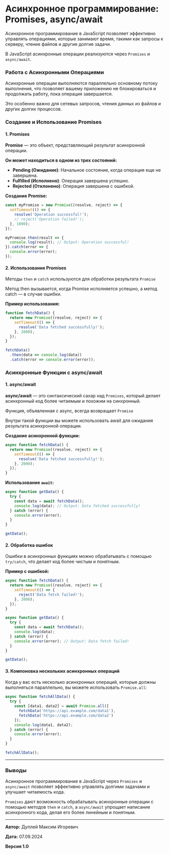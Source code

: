 # Асинхронное программирование: Promises, async/await

Асинхронное программирование в JavaScript позволяет эффективно управлять операциями, которые занимают время, такими как запросы к серверу, чтение файлов и другие долгие задачи.

В JavaScript асинхронные операции реализуются через `Promises` и `async/await`.

### Работа с Асинхронными Операциями

Асинхронные операции выполняются параллельно основному потоку выполнения, что позволяет вашему приложению не блокироваться и продолжать работу, пока операция завершается.

Это особенно важно для сетевых запросов, чтения данных из файлов и других долгих процессов.

### Создание и Использование Promises

#### 1. Promises

**Promise** — это объект, представляющий результат асинхронной операции.

**Он может находиться в одном из трех состояний:**

- **Pending (Ожидание)**: Начальное состояние, когда операция еще не завершена.
- **Fulfilled (Исполнено)**: Операция завершена успешно.
- **Rejected (Отклонено)**: Операция завершена с ошибкой.

**Создание Promise:**

```javascript
const myPromise = new Promise((resolve, reject) => {
  setTimeout(() => {
    resolve('Operation successful!');
    // reject('Operation failed!');
  }, 1000);
});

myPromise.then(result => {
  console.log(result); // Output: Operation successful!
}).catch(error => {
  console.error(error);
});
```

#### 2. Использование Promises

Методы `then` и `catch` используются для обработки результата `Promise`

Метод then вызывается, когда Promise исполняется успешно, а метод catch — в случае ошибки.

**Пример использования:**

```javascript
function fetchData() {
  return new Promise((resolve, reject) => {
    setTimeout(() => {
      resolve('Data fetched successfully!');
    }, 2000);
  });
}

fetchData()
  .then(data => console.log(data))
  .catch(error => console.error(error));
```

### Асинхронные Функции с async/await

#### 1. async/await

**async/await** — это синтаксический сахар над `Promises`, который делает асинхронный код более читаемым и похожим на синхронный.

Функция, объявленная с async, всегда возвращает `Promise`

Внутри такой функции вы можете использовать await для ожидания результата асинхронной операции.

**Создание асинхронной функции:**

```javascript
async function fetchData() {
  return new Promise((resolve, reject) => {
    setTimeout(() => {
      resolve('Data fetched successfully!');
    }, 2000);
  });
}
```

**Использование `await`:**

```javascript
async function getData() {
  try {
    const data = await fetchData();
    console.log(data); // Output: Data fetched successfully!
  } catch (error) {
    console.error(error);
  }
}

getData();
```

#### 2. Обработка ошибок

Ошибки в асинхронных функциях можно обрабатывать с помощью `try/catch`, что делает код более чистым и понятным.

**Пример с ошибкой:**

```javascript
async function fetchData() {
  return new Promise((resolve, reject) => {
    setTimeout(() => {
      reject('Data fetch failed!');
    }, 2000);
  });
}

async function getData() {
  try {
    const data = await fetchData();
    console.log(data);
  } catch (error) {
    console.error(error); // Output: Data fetch failed!
  }
}

getData();
```

#### 3. Компоновка нескольких асинхронных операций

Когда у вас есть несколько асинхронных операций, которые должны выполняться параллельно, вы можете использовать `Promise.all`:

```javascript
async function fetchAllData() {
  try {
    const [data1, data2] = await Promise.all([
      fetchData('https://api.example.com/data1'),
      fetchData('https://api.example.com/data2')
    ]);
    console.log(data1, data2);
  } catch (error) {
    console.error(error);
  }
}

fetchAllData();
```

---

### Выводы

Асинхронное программирование в JavaScript через `Promises` и `async/await` позволяет эффективно управлять долгими задачами и улучшает читаемость кода.

`Promises` дают возможность обрабатывать асинхронные операции с помощью методов `then` и `catch`, а `async/await` упрощает написание асинхронного кода, делая его более линейным и понятным.

---

**Автор:** Дуплей Максим Игоревич

**Дата:** 07.09.2024

**Версия 1.0**
